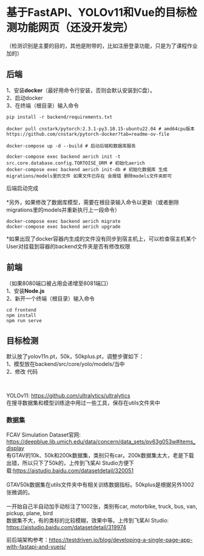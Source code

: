 # 基于FastAPI、YOLOv11和Vue的目标检测功能网页（还没开发完）
（检测识别是主要的目的，其他是附带的，比如注册登录功能，只是为了课程作业加的）
## 后端
1、安装**docker**（最好用命令行安装，否则会默认安装到C盘）。\
2、启动docker\
3、在终端（根目录）输入命令
```
pip install -r backend/requirements.txt

docker pull cnstark/pytorch:2.3.1-py3.10.15-ubuntu22.04 # amd64cpu版本 https://github.com/cnstark/pytorch-docker?tab=readme-ov-file

docker-compose up -d --build # 启动后端和数据库服务

docker-compose exec backend aerich init -t src.core.database.config.TORTOISE_ORM # 初始化aerich
docker-compose exec backend aerich init-db # 初始化数据库 生成migrations/models里的文件 如果文件已存在 会报错 删除models文件夹即可
```
后端启动完成\
\
*另外，如果修改了数据库模型，需要在根目录输入命令以更新（或者删除migrations里的models并重新执行上一段命令）
```
docker-compose exec backend aerich migrate
docker-compose exec backend aerich upgrade
```
*如果出现了docker容器内生成的文件没有同步到宿主机上，可以检查宿主机某个User对挂载到容器的backend文件夹是否有修改权限
## 前端
（如果8080端口被占用会递增至8081端口）\
1、安装**Node.js**\
2、新开一个终端（根目录）输入命令
```
cd frontend
npm install
npm run serve
```
## 目标检测
默认放了yolov11n.pt，50k，50kplus.pt，调整步骤如下：\
1、模型放在backend/src/core/yolo/models/当中\
2、修改 代码
```

```
\
YOLOv11: https://github.com/ultralytics/ultralytics \
在搜寻数据集和模型训练途中用过一些工具，保存在utils文件夹中
### 数据集
FCAV Simulation Dataset官网: https://deepblue.lib.umich.edu/data/concern/data_sets/pv63g053w#items_display \
有GTAV的10k、50k和200k数据集，类别只有car。200k数据集太大，老是下载出错，所以只下了50k的，上传到飞桨AI Studio方便下载:https://aistudio.baidu.com/datasetdetail/320051  \
\
GTAV50k数据集在utils文件夹中有相关训练数据指标。50kplus是根据另外1002张微调的。\
\
一开始自己半自动加手动标注了1002张，类别有car, motorbike, truck, bus, van, pickup, plane, bird\
数据集不大，有的类标的比较模糊，效果中等。上传到飞桨AI Studio: https://aistudio.baidu.com/datasetdetail/319974

前后端架构参考：https://testdriven.io/blog/developing-a-single-page-app-with-fastapi-and-vuejs/
